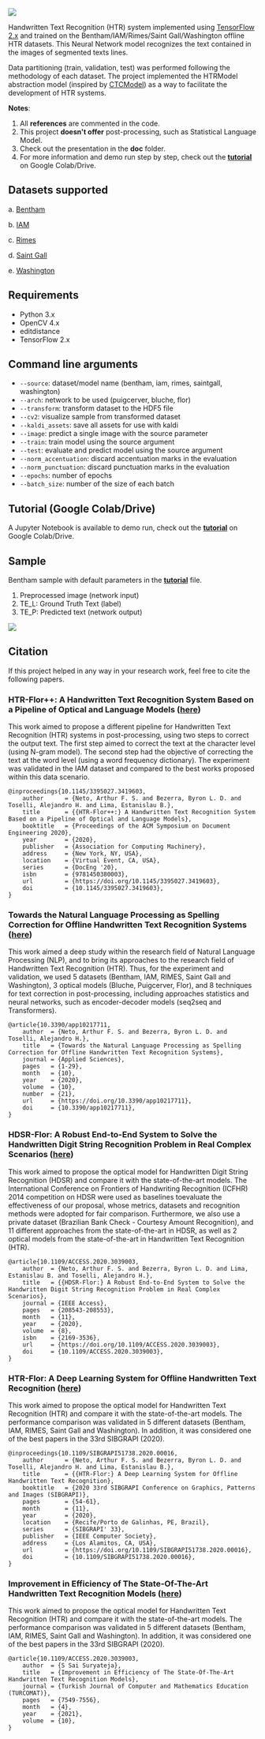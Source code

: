 <img src="https://github.com/arthurflor23/handwritten-text-recognition/blob/master/doc/image/header.png?raw=true">

Handwritten Text Recognition (HTR) system implemented using [TensorFlow 2.x](https://www.tensorflow.org/) and trained on the Bentham/IAM/Rimes/Saint Gall/Washington offline HTR datasets. This Neural Network model recognizes the text contained in the images of segmented texts lines.

Data partitioning (train, validation, test) was performed following the methodology of each dataset. The project implemented the HTRModel abstraction model (inspired by [CTCModel](https://github.com/ysoullard/CTCModel)) as a way to facilitate the development of HTR systems.

**Notes**:

1. All **references** are commented in the code.
2. This project **doesn't offer** post-processing, such as Statistical Language Model.
3. Check out the presentation in the **doc** folder.
4. For more information and demo run step by step, check out the **[tutorial](https://github.com/arthurflor23/handwritten-text-recognition/blob/master/src/tutorial.ipynb)** on Google Colab/Drive.

## Datasets supported

a. [Bentham](http://www.transcriptorium.eu/~tsdata/)

b. [IAM](http://www.fki.inf.unibe.ch/databases/iam-handwriting-database)

c. [Rimes](http://www.a2ialab.com/doku.php?id=rimes_database:start)

d. [Saint Gall](https://fki.tic.heia-fr.ch/databases/saint-gall-database)

e. [Washington](https://fki.tic.heia-fr.ch/databases/washington-database)

## Requirements

- Python 3.x
- OpenCV 4.x
- editdistance
- TensorFlow 2.x

## Command line arguments

- `--source`: dataset/model name (bentham, iam, rimes, saintgall, washington)
- `--arch`: network to be used (puigcerver, bluche, flor)
- `--transform`: transform dataset to the HDF5 file
- `--cv2`: visualize sample from transformed dataset
- `--kaldi_assets`: save all assets for use with kaldi
- `--image`: predict a single image with the source parameter
- `--train`: train model using the source argument
- `--test`: evaluate and predict model using the source argument
- `--norm_accentuation`: discard accentuation marks in the evaluation
- `--norm_punctuation`: discard punctuation marks in the evaluation
- `--epochs`: number of epochs
- `--batch_size`: number of the size of each batch

## Tutorial (Google Colab/Drive)

A Jupyter Notebook is available to demo run, check out the **[tutorial](https://github.com/arthurflor23/handwritten-text-recognition/blob/master/src/tutorial.ipynb)** on Google Colab/Drive.

## Sample

Bentham sample with default parameters in the **[tutorial](https://github.com/arthurflor23/handwritten-text-recognition/blob/master/src/tutorial.ipynb)** file.

1. Preprocessed image (network input)
2. TE_L: Ground Truth Text (label)
3. TE_P: Predicted text (network output)

<img src="https://github.com/arthurflor23/handwritten-text-recognition/blob/master/doc/image/bentham_sample.png?raw=true">

## Citation

If this project helped in any way in your research work, feel free to cite the following papers.

### HTR-Flor++: A Handwritten Text Recognition System Based on a Pipeline of Optical and Language Models ([here](https://doi.org/10.1145/3395027.3419603))

This work aimed to propose a different pipeline for Handwritten Text Recognition (HTR) systems in post-processing, using two steps to correct the output text. The first step aimed to correct the text at the character level (using N-gram model). The second step had the objective of correcting the text at the word level (using a word frequency dictionary). The experiment was validated in the IAM dataset and compared to the best works proposed within this data scenario.

```
@inproceedings{10.1145/3395027.3419603,
    author      = {Neto, Arthur F. S. and Bezerra, Byron L. D. and Toselli, Alejandro H. and Lima, Estanislau B.},
    title       = {{HTR-Flor++:} A Handwritten Text Recognition System Based on a Pipeline of Optical and Language Models},
    booktitle   = {Proceedings of the ACM Symposium on Document Engineering 2020},
    year        = {2020},
    publisher   = {Association for Computing Machinery},
    address     = {New York, NY, USA},
    location    = {Virtual Event, CA, USA},
    series      = {DocEng '20},
    isbn        = {9781450380003},
    url         = {https://doi.org/10.1145/3395027.3419603},
    doi         = {10.1145/3395027.3419603},
}
```

### Towards the Natural Language Processing as Spelling Correction for Offline Handwritten Text Recognition Systems ([here](https://doi.org/10.3390/app10217711))

This work aimed a deep study within the research field of Natural Language Processing (NLP), and to bring its approaches to the research field of Handwritten Text Recognition (HTR). Thus, for the experiment and validation, we used 5 datasets (Bentham, IAM, RIMES, Saint Gall and Washington), 3 optical models (Bluche, Puigcerver, Flor), and 8 techniques for text correction in post-processing, including approaches statistics and neural networks, such as encoder-decoder models (seq2seq and Transformers).

```
@article{10.3390/app10217711,
    author  = {Neto, Arthur F. S. and Bezerra, Byron L. D. and Toselli, Alejandro H.},
    title   = {Towards the Natural Language Processing as Spelling Correction for Offline Handwritten Text Recognition Systems},
    journal = {Applied Sciences},
    pages   = {1-29},
    month   = {10},
    year    = {2020},
    volume  = {10},
    number  = {21},
    url     = {https://doi.org/10.3390/app10217711},
    doi     = {10.3390/app10217711},
}
```

### HDSR-Flor: A Robust End-to-End System to Solve the Handwritten Digit String Recognition Problem in Real Complex Scenarios ([here](https://doi.org/10.1109/ACCESS.2020.3039003))

This work aimed to propose the optical model for Handwritten Digit String Recognition (HDSR) and compare it with the state-of-the-art models. The International Conference on Frontiers of Handwriting Recognition (ICFHR) 2014 competition on HDSR were used as baselines toevaluate the effectiveness of our proposal, whose metrics, datasets and recognition methods were adopted for fair comparison. Furthermore, we also use a private dataset (Brazilian Bank Check - Courtesy Amount Recognition), and 11 different approaches from the state-of-the-art in HDSR, as well as 2 optical models from the state-of-the-art in Handwritten Text Recognition (HTR).

```
@article{10.1109/ACCESS.2020.3039003,
    author  = {Neto, Arthur F. S. and Bezerra, Byron L. D. and Lima, Estanislau B. and Toselli, Alejandro H.},
    title   = {{HDSR-Flor:} A Robust End-to-End System to Solve the Handwritten Digit String Recognition Problem in Real Complex Scenarios},
    journal = {IEEE Access},
    pages   = {208543-208553},
    month   = {11},
    year    = {2020},
    volume  = {8},
    isbn    = {2169-3536},
    url     = {https://doi.org/10.1109/ACCESS.2020.3039003},
    doi     = {10.1109/ACCESS.2020.3039003},
}
```

### HTR-Flor: A Deep Learning System for Offline Handwritten Text Recognition ([here](https://doi.org/10.1109/SIBGRAPI51738.2020.00016))

This work aimed to propose the optical model for Handwritten Text Recognition (HTR) and compare it with the state-of-the-art models. The performance comparison was validated in 5 different datasets (Bentham, IAM, RIMES, Saint Gall and Washington). In addition, it was considered one of the best papers in the 33rd SIBGRAPI (2020).

```
@inproceedings{10.1109/SIBGRAPI51738.2020.00016,
    author      = {Neto, Arthur F. S. and Bezerra, Byron L. D. and Toselli, Alejandro H. and Lima, Estanislau B.},
    title       = {{HTR-Flor:} A Deep Learning System for Offline Handwritten Text Recognition},
    booktitle   = {2020 33rd SIBGRAPI Conference on Graphics, Patterns and Images (SIBGRAPI)},
    pages       = {54-61},
    month       = {11},
    year        = {2020},
    location    = {Recife/Porto de Galinhas, PE, Brazil},
    series      = {SIBGRAPI' 33},
    publisher   = {IEEE Computer Society},
    address     = {Los Alamitos, CA, USA},
    url         = {https://doi.org/10.1109/SIBGRAPI51738.2020.00016},
    doi         = {10.1109/SIBGRAPI51738.2020.00016},
}
```

### Improvement in Efficiency of The State-Of-The-Art Handwritten Text Recognition Models ([here](https://www.turcomat.org/index.php/turkbilmat/article/view/5661))

This work aimed to propose the optical model for Handwritten Text Recognition (HTR) and compare it with the state-of-the-art models. The performance comparison was validated in 5 different datasets (Bentham, IAM, RIMES, Saint Gall and Washington). In addition, it was considered one of the best papers in the 33rd SIBGRAPI (2020).

```
@article{10.1109/ACCESS.2020.3039003,
    author  = {S Sai Suryateja},
    title   = {Improvement in Efficiency of The State-Of-The-Art Handwritten Text Recognition Models},
    journal = {Turkish Journal of Computer and Mathematics Education (TURCOMAT)},
    pages   = {7549-7556},
    month   = {4},
    year    = {2021},
    volume  = {10},
}
```

